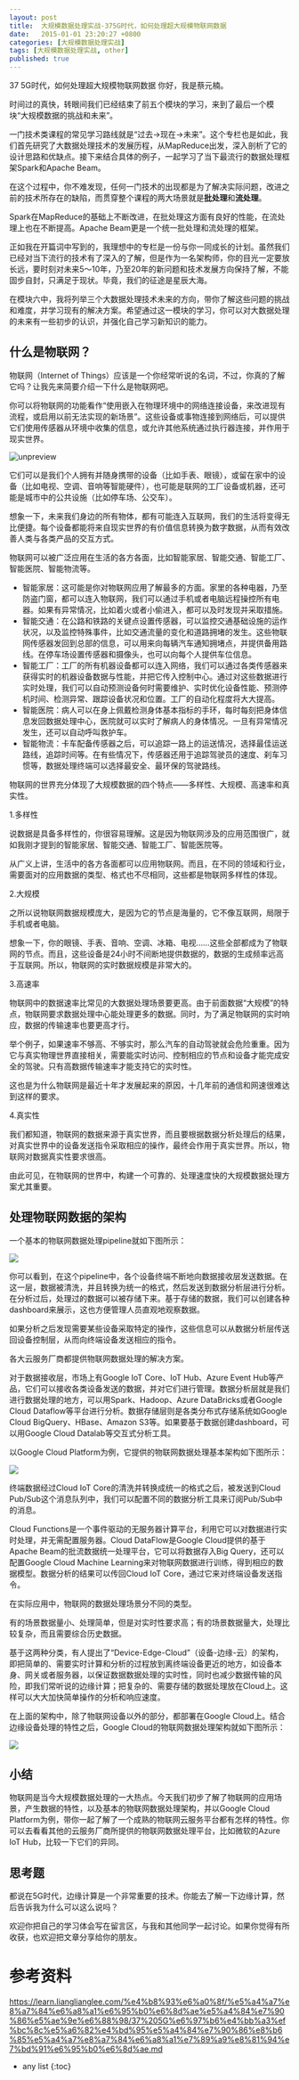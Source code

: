 ```yaml
---
layout: post
title:  大规模数据处理实战-375G时代，如何处理超大规模物联网数据
date:   2015-01-01 23:20:27 +0800
categories: [大规模数据处理实战]
tags: [大规模数据处理实战, other]
published: true
---
```




37 5G时代，如何处理超大规模物联网数据
你好，我是蔡元楠。

时间过的真快，转眼间我们已经结束了前五个模块的学习，来到了最后一个模块“大规模数据的挑战和未来”。

一门技术类课程的常见学习路线就是“过去→现在→未来”。这个专栏也是如此，我们首先研究了大数据处理技术的发展历程，从MapReduce出发，深入剖析了它的设计思路和优缺点。接下来结合具体的例子，一起学习了当下最流行的数据处理框架Spark和Apache Beam。

在这个过程中，你不难发现，任何一门技术的出现都是为了解决实际问题，改进之前的技术所存在的缺陷，而贯穿整个课程的两大场景就是**批处理**和**流处理**。

Spark在MapReduce的基础上不断改进，在批处理这方面有良好的性能，在流处理上也在不断提高。Apache Beam更是一个统一批处理和流处理的框架。

正如我在开篇词中写到的，我理想中的专栏是一份与你一同成长的计划。虽然我们已经对当下流行的技术有了深入的了解，但是作为一名架构师，你的目光一定要放长远，要时刻对未来5～10年，乃至20年的新问题和技术发展方向保持了解，不能固步自封，只满足于现状。毕竟，我们的征途是星辰大海。

在模块六中，我将列举三个大数据处理技术未来的方向，带你了解这些问题的挑战和难度，并学习现有的解决方案。希望通过这一模块的学习，你可以对大数据处理的未来有一些初步的认识，并强化自己学习新知识的能力。

## 什么是物联网？

物联网（Internet of Things）应该是一个你经常听说的名词，不过，你真的了解它吗？让我先来简要介绍一下什么是物联网吧。

你可以将物联网的功能看作“使用嵌入在物理环境中的网络连接设备，来改进现有流程，或启用以前无法实现的新场景”。这些设备或事物连接到网络后，可以提供它们使用传感器从环境中收集的信息，或允许其他系统通过执行器连接，并作用于现实世界。

![unpreview](https://learn.lianglianglee.com/%e4%b8%93%e6%a0%8f/%e5%a4%a7%e8%a7%84%e6%a8%a1%e6%95%b0%e6%8d%ae%e5%a4%84%e7%90%86%e5%ae%9e%e6%88%98/assets/6ec1d3f9e7b04762abd8d63c777117c9.jpg)

它们可以是我们个人拥有并随身携带的设备（比如手表、眼镜），或留在家中的设备（比如电视、空调、音响等智能硬件），也可能是联网的工厂设备或机器，还可能是城市中的公共设施（比如停车场、公交车）。

想象一下，未来我们身边的所有物体，都有可能连入互联网，我们的生活将变得无比便捷。每个设备都能将来自现实世界的有价值信息转换为数字数据，从而有效改善人类与各类产品的交互方式。

物联网可以被广泛应用在生活的各方各面，比如智能家居、智能交通、智能工厂、智能医院、智能物流等。

* 智能家居：这可能是你对物联网应用了解最多的方面。家里的各种电器，乃至防盗门窗，都可以连入物联网，我们可以通过手机或者电脑远程操控所有电器。如果有异常情况，比如着火或者小偷进入，都可以及时发现并采取措施。
* 智能交通：在公路和铁路的关键点设置传感器，可以监控交通基础设施的运作状况，以及监控特殊事件，比如交通流量的变化和道路拥堵的发生。这些物联网传感器发回到总部的信息，可以用来向每辆汽车通知拥堵点，并提供备用路线。在停车场设置传感器和摄像头，也可以向每个人提供车位信息。
* 智能工厂：工厂的所有机器设备都可以连入网络，我们可以通过各类传感器来获得实时的机器设备数据与性能，并把它传入控制中心。通过对这些数据进行实时处理，我们可以自动预测设备何时需要维护、实时优化设备性能、预测停机时间、检测异常、跟踪设备状况和位置。工厂的自动化程度将大大提高。
* 智能医院：病人可以在身上佩戴检测身体基本指标的手环，每时每刻把身体信息发回数据处理中心，医院就可以实时了解病人的身体情况。一旦有异常情况发生，还可以自动呼叫救护车。
* 智能物流：卡车配备传感器之后，可以追踪一路上的运送情况，选择最佳运送路线，追踪时间等。在有些情况下，传感器还用于追踪驾驶员的速度、刹车习惯等，数据处理终端可以选择最安全、最环保的驾驶路线。

物联网的世界充分体现了大规模数据的四个特点——多样性、大规模、高速率和真实性。

1.多样性

说数据是具备多样性的，你很容易理解。这是因为物联网涉及的应用范围很广，就如我刚才提到的智能家居、智能交通、智能工厂、智能医院等。

从广义上讲，生活中的各方各面都可以应用物联网。而且，在不同的领域和行业，需要面对的应用数据的类型、格式也不尽相同，这些都是物联网多样性的体现。

2.大规模

之所以说物联网数据规模庞大，是因为它的节点是海量的，它不像互联网，局限于手机或者电脑。

想象一下，你的眼镜、手表、音响、空调、冰箱、电视……这些全部都成为了物联网的节点。而且，这些设备是24小时不间断地提供数据的，数据的生成频率远高于互联网。所以，物联网的实时数据规模是非常大的。

3.高速率

物联网中的数据速率比常见的大数据处理场景要更高。由于前面数据“大规模”的特点，物联网要求数据处理中心能处理更多的数据。同时，为了满足物联网的实时响应，数据的传输速率也要更高才行。

举个例子，如果速率不够高、不够实时，那么汽车的自动驾驶就会危险重重。因为它与真实物理世界直接相关，需要能实时访问、控制相应的节点和设备才能完成安全的驾驶。只有高数据传输速率才能支持它的实时性。

这也是为什么物联网是最近十年才发展起来的原因，十几年前的通信和网速很难达到这样的要求。

4.真实性

我们都知道，物联网的数据来源于真实世界，而且要根据数据分析处理后的结果，对真实世界中的设备发送指令采取相应的操作，最终会作用于真实世界。所以，物联网对数据真实性要求很高。

由此可见，在物联网的世界中，构建一个可靠的、处理速度快的大规模数据处理方案尤其重要。

## 处理物联网数据的架构

一个基本的物联网数据处理pipeline就如下图所示：

![](https://learn.lianglianglee.com/%e4%b8%93%e6%a0%8f/%e5%a4%a7%e8%a7%84%e6%a8%a1%e6%95%b0%e6%8d%ae%e5%a4%84%e7%90%86%e5%ae%9e%e6%88%98/assets/4471422589f84fdb90db8e66f2e15c92.jpg)

你可以看到，在这个pipeline中，各个设备终端不断地向数据接收层发送数据。在这一层，数据被清洗，并且转换为统一的格式，然后发送到数据分析层进行分析。在分析过后，处理过的数据可以被存储下来。基于存储的数据，我们可以创建各种dashboard来展示，这也方便管理人员直观地观察数据。

如果分析之后发现需要某些设备采取特定的操作，这些信息可以从数据分析层传送回设备控制层，从而向终端设备发送相应的指令。

各大云服务厂商都提供物联网数据处理的解决方案。

对于数据接收层，市场上有Google IoT Core、IoT Hub、Azure Event Hub等产品，它们可以接收各类设备发送的数据，并对它们进行管理。数据分析层就是我们进行数据处理的地方，可以用Spark、Hadoop、Azure DataBricks或者Google Cloud Dataflow等平台进行分析。数据存储层则是各类分布式存储系统如Google Cloud BigQuery、HBase、Amazon S3等。如果要基于数据创建dashboard，可以用Google Cloud Datalab等交互式分析工具。

以Google Cloud Platform为例，它提供的物联网数据处理基本架构如下图所示：

![](https://learn.lianglianglee.com/%e4%b8%93%e6%a0%8f/%e5%a4%a7%e8%a7%84%e6%a8%a1%e6%95%b0%e6%8d%ae%e5%a4%84%e7%90%86%e5%ae%9e%e6%88%98/assets/4cce38a54be6487bac24ae59631ce093.jpg)

终端数据经过Cloud IoT Core的清洗并转换成统一的格式之后，被发送到Cloud Pub/Sub这个消息队列中，我们可以配置不同的数据分析工具来订阅Pub/Sub中的消息。

Cloud Functions是一个事件驱动的无服务器计算平台，利用它可以对数据进行实时处理，并无需配置服务器。Cloud DataFlow是Google Cloud提供的基于Apache Beam的批流数据统一处理平台，它可以将数据存入Big Query，还可以配置Google Cloud Machine Learning来对物联网数据进行训练，得到相应的数据模型。数据分析的结果可以传回Cloud IoT Core，通过它来对终端设备发送指令。

在实际应用中，物联网的数据处理场景分不同的类型。

有的场景数据量小、处理简单，但是对实时性要求高；有的场景数据量大，处理比较复杂，而且需要综合历史数据。

基于这两种分类，有人提出了“Device-Edge-Cloud”（设备-边缘-云）的架构，即把简单的、需要实时计算和分析的过程放到离终端设备更近的地方，如设备本身、网关或者服务器，以保证数据数据处理的实时性，同时也减少数据传输的风险，即我们常听说的边缘计算；把复杂的、需要存储的数据处理放在Cloud上。这样可以大大加快简单操作的分析和响应速度。

在上面的架构中，除了物联网设备以外的部分，都部署在Google Cloud上。结合边缘设备处理的特性之后，Google Cloud的物联网数据处理架构就如下图所示：

![](https://learn.lianglianglee.com/%e4%b8%93%e6%a0%8f/%e5%a4%a7%e8%a7%84%e6%a8%a1%e6%95%b0%e6%8d%ae%e5%a4%84%e7%90%86%e5%ae%9e%e6%88%98/assets/565ef7f01c4b4fa1a465b615a5a33170.jpg)

## 小结

物联网是当今大规模数据处理的一大热点。今天我们初步了解了物联网的应用场景，产生数据的特性，以及基本的物联网数据处理架构，并以Google Cloud Platform为例，带你一起了解了一个成熟的物联网云服务平台都有怎样的特性。你可以去看看其他的云服务厂商所提供的物联网数据处理平台，比如微软的Azure IoT Hub，比较一下它们的异同。

## 思考题

都说在5G时代，边缘计算是一个非常重要的技术。你能去了解一下边缘计算，然后告诉我为什么可以这么说吗？

欢迎你把自己的学习体会写在留言区，与我和其他同学一起讨论。如果你觉得有所收获，也欢迎把文章分享给你的朋友。




# 参考资料

https://learn.lianglianglee.com/%e4%b8%93%e6%a0%8f/%e5%a4%a7%e8%a7%84%e6%a8%a1%e6%95%b0%e6%8d%ae%e5%a4%84%e7%90%86%e5%ae%9e%e6%88%98/37%205G%e6%97%b6%e4%bb%a3%ef%bc%8c%e5%a6%82%e4%bd%95%e5%a4%84%e7%90%86%e8%b6%85%e5%a4%a7%e8%a7%84%e6%a8%a1%e7%89%a9%e8%81%94%e7%bd%91%e6%95%b0%e6%8d%ae.md

* any list
{:toc}
